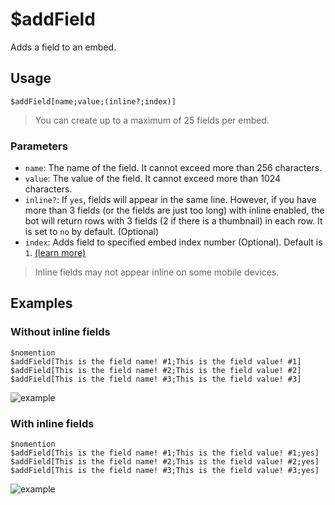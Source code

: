 # $addField
Adds a field to an embed.

## Usage
```
$addField[name;value;(inline?;index)]
```
> You can create up to a maximum of 25 fields per embed.

### Parameters
- `name`: The name of the field. It cannot exceed more than 256 characters.
- `value`: The value of the field. It cannot exceed more than 1024 characters.
- `inline?`: If `yes`, fields will appear in the same line. However, if you have more than 3 fields (or the fields are just too long) with inline enabled, the bot will return rows with 3 fields (2 if there is a thumbnail) in each row. It is set to `no` by default. (Optional)
- `index`: Adds field to specified embed index number (Optional). Default is `1`. [(learn more)](../resources/embedIndexes.md)

> Inline fields may not appear inline on some mobile devices.

## Examples

### Without inline fields
```
$nomention
$addField[This is the field name! #1;This is the field value! #1]
$addField[This is the field name! #2;This is the field value! #2]
$addField[This is the field name! #3;This is the field value! #3]
```
![example](https://user-images.githubusercontent.com/113303649/209849131-47574fa5-ba65-4552-b30e-c71f7af980a9.png)

### With inline fields
```
$nomention
$addField[This is the field name! #1;This is the field value! #1;yes]
$addField[This is the field name! #2;This is the field value! #2;yes]
$addField[This is the field name! #3;This is the field value! #3;yes]
```
![example](https://user-images.githubusercontent.com/113303649/209849351-0fb6875c-2bfa-4f14-9e01-84e6d31b0bee.png)
